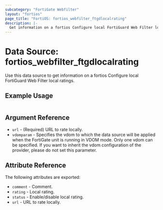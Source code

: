 ```yaml
---
subcategory: "FortiGate Webfilter"
layout: "fortios"
page_title: "FortiOS: fortios_webfilter_ftgdlocalrating"
description: |-
  Get information on a fortios Configure local FortiGuard Web Filter local ratings.
---
```


# Data Source: fortios_webfilter_ftgdlocalrating
Use this data source to get information on a fortios Configure local FortiGuard Web Filter local ratings.


## Example Usage

```hcl

```

## Argument Reference

* `url` - (Required) URL to rate locally.
* `vdomparam` - Specifies the vdom to which the data source will be applied when the FortiGate unit is running in VDOM mode. Only one vdom can be specified. If you want to inherit the vdom configuration of the provider, please do not set this parameter.

## Attribute Reference

The following attributes are exported:

* `comment` - Comment.
* `rating` - Local rating.
* `status` - Enable/disable local rating.
* `url` - URL to rate locally.
